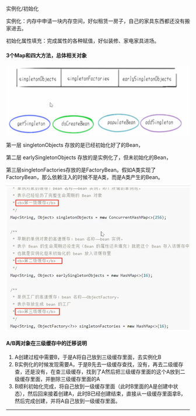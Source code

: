 实例化/初始化

实例化：内存中申请一块内存空间，好似租赁一房子，自己的家具东西都还没有搬家进去。

初始化属性填充：完成属性的各种赋值，好似装修、家电家具进场。

#### 3个Map和四大方法，总体相关对象

![三个Map和四大方法](images/三个Map和四大方法.jpg)

第一层 singletonObjects 存放的是已经初始化好了的Bean，

第二层 earlySingletonObjects 存放的是实例化了，但未初始化的Bean，

第三层singletonFactories存放的是FactoryBean。假如A类实现了FactoryBean，那么依赖注入的时候不是A类，而是A类产生的Bean。

![三个Map](images/三个Map.jpg)

#### A/B两对象在三级缓存中的迁移说明

1. A创建过程中需要B，于是A将自己放到三级缓存里面，去实例化B
2. B实例化的时候发现需要A，于是B先去一级缓存查找，没有，再去二级缓存查，还是没有，在查三级缓存，找到了A然后把三级缓存里面的这个A放到二级缓存里面，并删除三级缓存里面的A
3. B顺利初始化完成，将自己放到一级缓存里面（此时B里面的A是创建中状态），然后回来接着创建A，此时B已经创建结束，直接从一级缓存里面拿B，然后完成创建，并将A自己放到一级缓存里面。















---------------------

